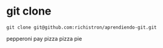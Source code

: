 git clone
=========

```
git clone git@github.com:richistron/aprendiendo-git.git
```
pepperoni pay pizza pizza pie
